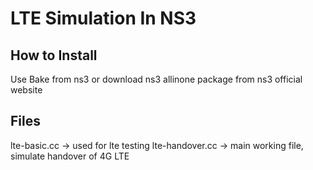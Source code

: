 # LTE Simulation In NS3
## How to Install
Use Bake from ns3 or download ns3 allinone package from ns3 official website

## Files
lte-basic.cc -> used for lte testing
lte-handover.cc -> main working file, simulate handover of 4G LTE

